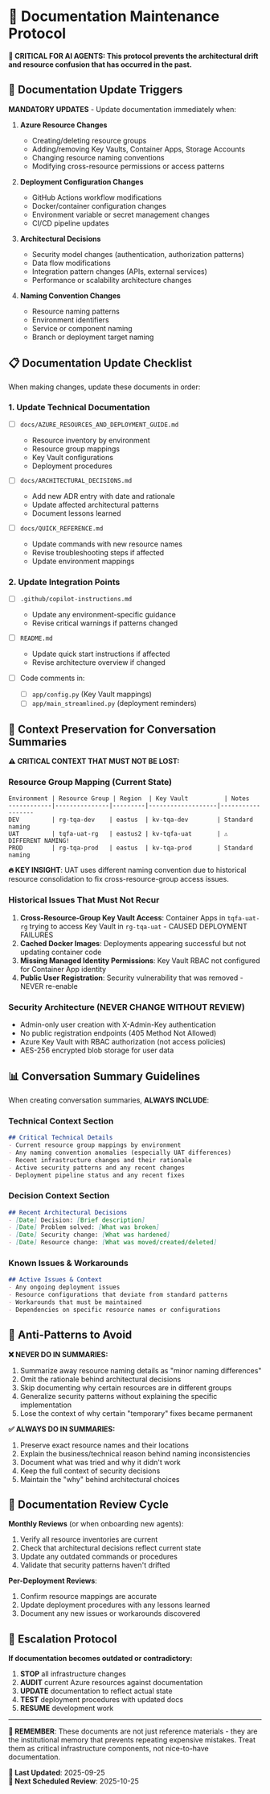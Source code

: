 # 📝 Documentation Maintenance Protocol

**🚨 CRITICAL FOR AI AGENTS: This protocol prevents the architectural drift and resource confusion that has occurred in the past.**

## 🔄 Documentation Update Triggers

**MANDATORY UPDATES** - Update documentation immediately when:

1. **Azure Resource Changes**
   - Creating/deleting resource groups
   - Adding/removing Key Vaults, Container Apps, Storage Accounts
   - Changing resource naming conventions
   - Modifying cross-resource permissions or access patterns

2. **Deployment Configuration Changes**
   - GitHub Actions workflow modifications
   - Docker/container configuration changes
   - Environment variable or secret management changes
   - CI/CD pipeline updates

3. **Architectural Decisions**
   - Security model changes (authentication, authorization patterns)
   - Data flow modifications
   - Integration pattern changes (APIs, external services)
   - Performance or scalability architecture changes

4. **Naming Convention Changes**
   - Resource naming patterns
   - Environment identifiers
   - Service or component naming
   - Branch or deployment target naming

## 📋 Documentation Update Checklist

When making changes, update these documents in order:

### 1. Update Technical Documentation
- [ ] `docs/AZURE_RESOURCES_AND_DEPLOYMENT_GUIDE.md`
  - Resource inventory by environment
  - Resource group mappings
  - Key Vault configurations
  - Deployment procedures
  
- [ ] `docs/ARCHITECTURAL_DECISIONS.md`
  - Add new ADR entry with date and rationale
  - Update affected architectural patterns
  - Document lessons learned

- [ ] `docs/QUICK_REFERENCE.md`
  - Update commands with new resource names
  - Revise troubleshooting steps if affected
  - Update environment mappings

### 2. Update Integration Points
- [ ] `.github/copilot-instructions.md`
  - Update any environment-specific guidance
  - Revise critical warnings if patterns changed

- [ ] `README.md`
  - Update quick start instructions if affected
  - Revise architecture overview if changed

- [ ] Code comments in:
  - [ ] `app/config.py` (Key Vault mappings)
  - [ ] `app/main_streamlined.py` (deployment reminders)

## 🧠 Context Preservation for Conversation Summaries

**⚠️ CRITICAL CONTEXT THAT MUST NOT BE LOST:**

### Resource Group Mapping (Current State)
```
Environment | Resource Group | Region  | Key Vault          | Notes
------------|---------------|---------|-------------------|------------------
DEV         | rg-tqa-dev    | eastus  | kv-tqa-dev        | Standard naming
UAT         | tqfa-uat-rg   | eastus2 | kv-tqfa-uat       | ⚠️ DIFFERENT NAMING!
PROD        | rg-tqa-prod   | eastus  | kv-tqa-prod       | Standard naming
```

**🔥 KEY INSIGHT**: UAT uses different naming convention due to historical resource consolidation to fix cross-resource-group access issues.

### Historical Issues That Must Not Recur
1. **Cross-Resource-Group Key Vault Access**: Container Apps in `tqfa-uat-rg` trying to access Key Vault in `rg-tqa-uat` - CAUSED DEPLOYMENT FAILURES
2. **Cached Docker Images**: Deployments appearing successful but not updating container code
3. **Missing Managed Identity Permissions**: Key Vault RBAC not configured for Container App identity
4. **Public User Registration**: Security vulnerability that was removed - NEVER re-enable

### Security Architecture (NEVER CHANGE WITHOUT REVIEW)
- Admin-only user creation with X-Admin-Key authentication
- No public registration endpoints (405 Method Not Allowed)
- Azure Key Vault with RBAC authorization (not access policies)
- AES-256 encrypted blob storage for user data

## 📊 Conversation Summary Guidelines

When creating conversation summaries, **ALWAYS INCLUDE**:

### Technical Context Section
```markdown
## Critical Technical Details
- Current resource group mappings by environment
- Any naming convention anomalies (especially UAT differences)
- Recent infrastructure changes and their rationale
- Active security patterns and any recent changes
- Deployment pipeline status and any recent fixes
```

### Decision Context Section  
```markdown
## Recent Architectural Decisions
- [Date] Decision: [Brief description]
- [Date] Problem solved: [What was broken]
- [Date] Security change: [What was hardened]
- [Date] Resource change: [What was moved/created/deleted]
```

### Known Issues & Workarounds
```markdown
## Active Issues & Context
- Any ongoing deployment issues
- Resource configurations that deviate from standard patterns
- Workarounds that must be maintained
- Dependencies on specific resource names or configurations
```

## 🚨 Anti-Patterns to Avoid

**❌ NEVER DO IN SUMMARIES:**
1. Summarize away resource naming details as "minor naming differences"
2. Omit the rationale behind architectural decisions
3. Skip documenting why certain resources are in different groups
4. Generalize security patterns without explaining the specific implementation
5. Lose the context of why certain "temporary" fixes became permanent

**✅ ALWAYS DO IN SUMMARIES:**
1. Preserve exact resource names and their locations
2. Explain the business/technical reason behind naming inconsistencies
3. Document what was tried and why it didn't work
4. Keep the full context of security decisions
5. Maintain the "why" behind architectural choices

## 🔄 Documentation Review Cycle

**Monthly Reviews** (or when onboarding new agents):
1. Verify all resource inventories are current
2. Check that architectural decisions reflect current state  
3. Update any outdated commands or procedures
4. Validate that security patterns haven't drifted

**Per-Deployment Reviews**:
1. Confirm resource mappings are accurate
2. Update deployment procedures with any lessons learned
3. Document any new issues or workarounds discovered

## 📢 Escalation Protocol

**If documentation becomes outdated or contradictory:**
1. **STOP** all infrastructure changes
2. **AUDIT** current Azure resources against documentation
3. **UPDATE** documentation to reflect actual state
4. **TEST** deployment procedures with updated docs
5. **RESUME** development work

---

**🎯 REMEMBER**: These documents are not just reference materials - they are the institutional memory that prevents repeating expensive mistakes. Treat them as critical infrastructure components, not nice-to-have documentation.

**📅 Last Updated**: 2025-09-25  
**🔄 Next Scheduled Review**: 2025-10-25